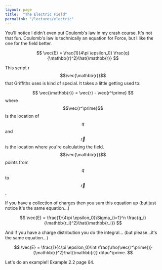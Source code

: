 ```yaml
---
layout: page
title:  "The Electric Field"
permalink: "/lectures/electric"
---
```


You'll notice I didn't even put Coulomb's law in my crash course.  It's not that fun. Coulomb's law is technically an equation for Force, but I like the one
for the field better.

$$
\vec{E} = \frac{1}{4\pi \epsilon_0} \frac{q}{\mathbb{r}^2}\hat{\mathbb{r}}
$$

This script r $$\vec{\mathbb{r}}$$ that Griffiths uses is kind of special. It 
takes a little getting used to:

$$
\vec{\mathbb{r}} = \vec{r} - \vec{r^\prime}
$$
where $$\vec{r^\prime}$$ is the location of $$q$$ and $$\vec{r}$$ is the location
where you're calculating the field.
$$\vec{\mathbb{r}}$$ points from $$q$$ to $$\vec{r}$$.

If you have a collection of charges then you sum this equation up (but just notice it's the same equation...)

$$
\vec{E} = \frac{1}{4\pi \epsilon_0}\Sigma_{i=1}^n \frac{q_i}{\mathbb{r_i}^2}\hat{\mathbb{r_i}}
$$

And if you have a charge distribution you do the integral... (but please...it's the same equation...)

$$
\vec{E} = \frac{1}{4\pi \epsilon_0}\int \frac{\rho(\vec{r^\prime})}{\mathbb{r}^2}\hat{\mathbb{r}} d\tau^\prime.
$$

Let's do an example!!
Example 2.2 page 64. 
